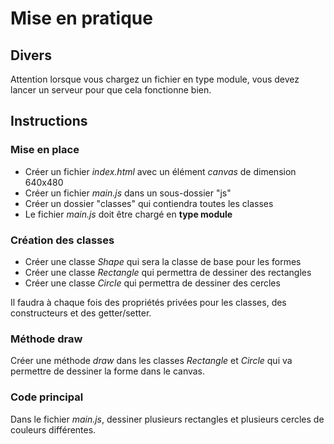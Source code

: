 # Mise en pratique

## Divers

Attention lorsque vous chargez un fichier en type module, vous devez lancer un serveur pour que cela fonctionne bien.

## Instructions

### Mise en place

* Créer un fichier *index.html* avec un élément *canvas* de dimension 640x480
* Créer un fichier *main.js* dans un sous-dossier "js"
* Créer un dossier "classes" qui contiendra toutes les classes
* Le fichier *main.js* doit être chargé en **type module**

### Création des classes

* Créer une classe *Shape* qui sera la classe de base pour les formes
* Créer une classe *Rectangle* qui permettra de dessiner des rectangles
* Créer une classe *Circle* qui permettra de dessiner des cercles

Il faudra à chaque fois des propriétés privées pour les classes, des constructeurs et des getter/setter.

### Méthode draw

Créer une méthode *draw* dans les classes *Rectangle* et *Circle* qui va permettre de dessiner la forme dans le canvas.

### Code principal

Dans le fichier *main.js*, dessiner plusieurs rectangles et plusieurs cercles de couleurs différentes.